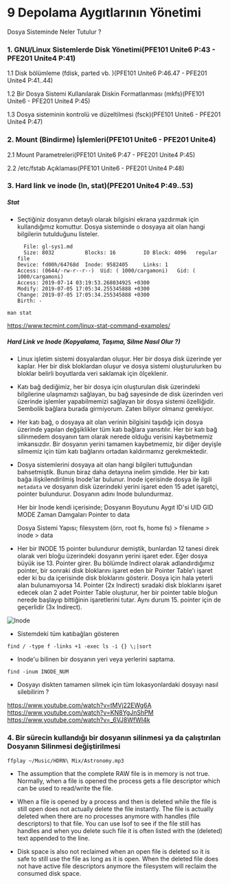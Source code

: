 # 9 Depolama Aygıtlarının Yönetimi

Dosya Sisteminde Neler Tutulur ?

### 1. GNU/Linux Sistemlerde Disk Yönetimi(PFE101 Unite6 P:43  - PFE201 Unite4 P:41)
  
  1.1 Disk bölümleme (fdisk, parted vb. )(PFE101 Unite6 P:46.47 - PFE201 Unite4 P:41..44)
  
  1.2 Bir Dosya Sistemi Kullanılarak Diskin Formatlanması (mkfs)(PFE101 Unite6 - PFE201 Unite4 P:45)
  
  1.3 Dosya sisteminin kontrolü ve düzeltilmesi (fsck)(PFE101 Unite6 - PFE201 Unite4 P:47)

### 2. Mount (Bindirme) İşlemleri(PFE101 Unite6 - PFE201 Unite4)
  
  2.1 Mount Parametreleri(PFE101 Unite6 P:47 - PFE201 Unite4 P:45)
  
  2.2 /etc/fstab Açıklaması(PFE101 Unite6 - PFE201 Unite4 P:48)

### 3. Hard link ve inode (ln, stat)(PFE201 Unite4 P:49..53)

##### Stat
- Seçtiğiniz dosyanın detaylı olarak bilgisini ekrana yazdırmak için kullandığımız komuttur. Dosya sisteminde o dosyaya ait olan hangi bilgilerin tutulduğunu listeler.

        File: gl-sys1.md
        Size: 8032      	Blocks: 16         IO Block: 4096   regular file
      Device: fd00h/64768d	Inode: 9582405     Links: 1
      Access: (0644/-rw-r--r--)  Uid: ( 1000/cargamoni)   Gid: ( 1000/cargamoni)
      Access: 2019-07-14 03:19:53.268034925 +0300
      Modify: 2019-07-05 17:05:34.255345888 +0300
      Change: 2019-07-05 17:05:34.255345888 +0300
      Birth: -

`man stat`

https://www.tecmint.com/linux-stat-command-examples/

##### Hard Link ve Inode (Kopyalama, Taşıma, Silme Nasıl Olur ?)

- Linux işletim sistemi dosyalardan oluşur. Her bir dosya disk üzerinde yer kaplar. Her bir disk bloklardan oluşur ve dosya sistemi oluşturulurken bu bloklar belirli boyutlarda veri saklamak için ölçeklenir. 

- Katı bağ dediğimiz, her bir dosya için oluşturulan disk üzerindeki bilgilerine ulaşmamızı sağlayan, bu bağ sayesinde de disk üzerinden veri üzerinde işlemler yapabilmemizi sağlayan bir dosya sistemi özelliğidir. Sembolik bağlara burada girmiyorum. Zaten biliyor olmanız gerekiyor.

- Her katı bağ, o dosyaya ait olan verinin bilgisini taşıdığı için dosya üzerinde yapılan değşiklikler tüm katı bağlara yansıtılır. Her bir katı bağ silinmedem dosyanın tam olarak nerede olduğu verisini kaybetmemiz imkansızdır. Bir dosyanın yerini tamamen kaybetmemiz, bir diğer deyişle silmemiz için tüm katı bağlarını ortadan kaldırmamız gerekmektedir.

- Dosya sistemlerini dosyaya ait olan hangi bilgileri tuttuğundan bahsetmiştik. Bunun biraz daha detayına inelim şimdide. Her bir katı bağa ilişkilendirilmiş Inode'lar bulunur. Inode içerisinde dosya ile ilgili `metadata` ve dosyanın disk üzerindeki yerini işaret eden 15 adet işaretçi, pointer bulundurur. Dosyanın adını Inode bulundurmaz.


    Her bir Inode kendi içerisinde;
    Dosyanın Boyutunu
    Aygıt ID'si
    UID
    GID
    MODE
    Zaman Damgaları
    Pointer to data

    Dosya Sistemi Yapısı;
    filesystem (örn, root fs, home fs) > filename > inode > data

 - Her bir INODE 15 pointer bulundurur demiştik, bunlardan 12 tanesi direk olarak veri bloğu üzerindeki dosyanın yerini işaret eder. Eğer dosya büyük ise 13. Pointer girer. Bu bölümde Indirect olarak adlandırdığımız pointer, bir sonraki disk bloklarını işaret eden bir Pointer Table'ı işaret eder ki bu da içerisinde disk bloklarını gösterir. Dosya için hala yeterli alan bulunamıyorsa 14. Pointer (2x Indirect) sıradaki disk bloklarını işaret edecek olan 2 adet Pointer Table oluşturur, her bir pointer table bloğun nerede başlayıp bittiğinin işaretlerini tutar. Aynı durum 15. pointer için de geçerlidir (3x Indirect). 

![Inode](örnekler/09gnuSys-inode.gif)

- Sistemdeki tüm katıbağları gösteren


`find / -type f -links +1 -exec ls -i {} \;|sort`

- Inode'u bilinen bir dosyanın yeri veya yerlerini saptama.


`find -inum INODE_NUM`

- Dosyayı diskten tamamen silmek için tüm lokasyonlardaki dosyayı nasıl silebilirim ?

https://www.youtube.com/watch?v=tMVj22EWg6A
https://www.youtube.com/watch?v=KN8YgJnShPM
https://www.youtube.com/watch?v=_6VJ8WfWI4k
### 4. Bir sürecin kullandığı bir dosyanın silinmesi ya da çalıştırılan Dosyanın Silinmesi değiştirilmesi

`ffplay ~/Music/HDRN\ Mix/Astronomy.mp3`

- The assumption that the complete RAW file is in memory is not true. Normally, when a file is opened the process gets a file descriptor which can be used to read/write the file.

- When a file is opened by a process and then is deleted while the file is still open does not actually delete the file instantly. The file is actually deleted when there are no processes anymore with handles (file descriptors) to that file. You can use lsof to see if the file still has handles and when you delete such file it is often listed with the (deleted) text appended to the line.

- Disk space is also not reclaimed when an open file is deleted so it is safe to still use the file as long as it is open. When the deleted file does not have active file descriptors anymore the filesystem will reclaim the consumed disk space.
